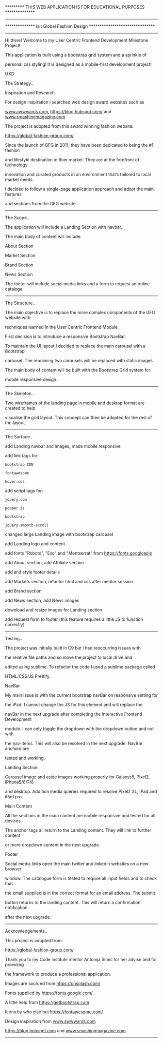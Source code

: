 
 

********* THIS WEB APPLICATION IS FOR EDUCATIONAL PURPOSES ************** 

  

  

************************************************************************* 

************** Isit Global Fashion Design ******************************* 

************************************************************************* 

  

  

Hi there! Welcome to my User Centric Frontend Development Milestone Project! 

  

This application is built using a bootstrap grid system and a sprinkle of  

personal css styling! It is designed as a mobile-first development project! 

  

  

  

UXD 

  

The Strategy.. 

Inspiration and Research 

  

For design inspiration I searched web design award websites such as  

www.awwwards.com, https://blog.hubspot.com/ and www.smashingmagazine.com 

  

The project is  adopted from this award winning fashion website:  

  

https://global-fashion-group.com/ 

Since the launch of GFG in 2011, they have been dedicated to being the #1 fashion  

and lifestyle destination in thier market. They are at the forefront of technology  

innovation and curated products in an environment that’s tailored to local market needs. 

  

I decided to follow a single-page application approach and adopt the main features 

and sections from the GFG website. 

  

----------------------------------------------------------------------------- 

  

The Scope.. 

The application will include a Landing Section with navbar. 

  

The main body of content will include: 

About Section 

Market Section 

Brand Section 

News Section  

  

The footer will include social media links and a form to request an online cataloge. 

  

----------------------------------------------------------------------------- 

  

The Structure.. 

The main objective is to replace the more complex components of the GFG website with  

techniques learned in the User Centric Frontend Module. 

First decision is to introduce a responsive Bootstrap NavBar. 

To maintain the UI layout I decided to replace the main carousel with a Bootstrap  

carousel. The remaining two carousels will be replaced with static images. 

The main body of content will be built with the Bootstrap Grid system for  

mobile responsive design. 

  

----------------------------------------------------------------------------- 

  

The Skeleton.. 

Two wireframes of the landing page in mobile and desktop format are created to help 

visualise the grid layout. This concept can then be adopted for the rest of the layout. 

  

----------------------------------------------------------------------------- 

  

The Surface.. 

  

add Landing navbar and images, made mobile responsive 

add link tags for:  

   	bootstrap CDN 

   	fontawesome 

   	hover.css 

add script tags for: 

   	jquery.com 

   	popper.js 

   	bootstrap 

   	jquery-smooth-scroll 

changed large Landing image with bootstrap carousel 

add Landing logo and content 

add fonts "Roboto", "Exo" and "Montserrat" from https://fonts.googleapis 

add About section, add Affiliate section 

add and style footer details 

add Markets section, refactor html and css after mentor session 

add Brand section 

add News section, add News images 

download and resize images for Landing section 

add request form to footer (this feature requires a little JS to function correctly) 

  

----------------------------------------------------------------------------- 

  

Testing.. 

  

The project was initially built in C9 but I had reoccurring issues with  

the relative file paths and so move the project to local drive and  

edited using sublime. To refactor the code I used a sublime package called 

HTML/CSS/JS Prettify. 

  

NavBar 

My main issue is with the current bootstrap navBar on responsive setting for  

the iPad. I cannot change the JS for this element and will replace the  

navBar in the next upgrade after completing the Interactive Frontend Development 

module. I can only toggle the dropdown with the dropdown button and not with 

the nav-items. This will also be resolved in the next upgrade. NavBar anchors are 

tested and working. 

  

Landing Section 

Carousel image and aside images working properly for Galaxys5, Pixel2, iPhone5/6/7/8 

and desktop. Addition media queries required to resolve Pixel2 XL, iPad and iPad pro. 

  

Main Content 

All the sections in the main content are mobile responsive and tested for all devices. 

The anchor tags all return to the Landing content. They will link to further content 

or more dropdown content in the next upgrade. 

  

Footer 

Social media links open the main twitter and linkedin websites on a new browser 

window. The catalogue form is tested to require all input fields and to check that 

the email supplied is in the correct format for an email address. The submit 

button returns to the landing content. This will return a confirmation notification 

after the next upgrade.  

  

  

----------------------------------------------------------------------------- 

  

Acknowledgements.. 

  

This project is  adopted from:  

https://global-fashion-group.com/ 

  

Thank you to my Code Institute mentor Antonija Simic for her advise and for providing 

the framework to produce a professional application. 

Images are sourced from https://unsplash.com/ 

Fonts supplied by https://fonts.google.com/ 

A little help from https://getbootstrap.com 

Icons by who else but https://fontawesome.com/ 

Design inspiration from www.awwwards.com  

https://blog.hubspot.com and www.smashingmagazine.com 

----------------------------------------------------------------------------- 